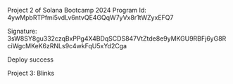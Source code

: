 Project 2 of Solana Bootcamp 2024
Program Id: 4ywMpbRTPfmi5vdLv6ntvQE4GQqW7yVx8r1tWZyxEFQ7

Signature: 3sW8SY8gu332czqBxPPg4X4BDqSCDS847VtZtde8e9yMKGU9RBFj6yG8RciWgcMKeK6zRNLs9c4wkFqU5xYd2Cga

Deploy success

Project 3: Blinks
